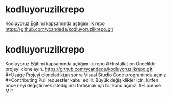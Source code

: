 # kodluyoruzilkrepo
Kodluyoruz Eğitimi kapsamında açtığım ilk repo
https://github.com/ycandede/kodluyoruzilkrepo.git
# kodluyoruzilkrepo
Kodluyoruz Eğitimi kapsamında açtığım ilk repo
#*Installation
Öncelikle projeyi clonelayın.
https://github.com/ycandede/kodluyoruzilkrepo.git
#*Usage
Projeyi cloneladıktan sonra Visual Studio Code programında açınız
#*Contributing
Pull requestler kabul edilir. Büyük değişiklikler için, lütfen önce neyi değiştirmek istediğinizi tartışmak içn bir konu açınız.
#*License
MIT

